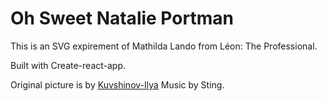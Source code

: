 # Oh Sweet Natalie Portman

This is an SVG expirement of Mathilda Lando from Léon: The Professional.

Built with Create-react-app.

Original picture is by [Kuvshinov-Ilya](http://kuvshinov-ilya.deviantart.com/art/Mathilda-Leon-429473632) Music by Sting.